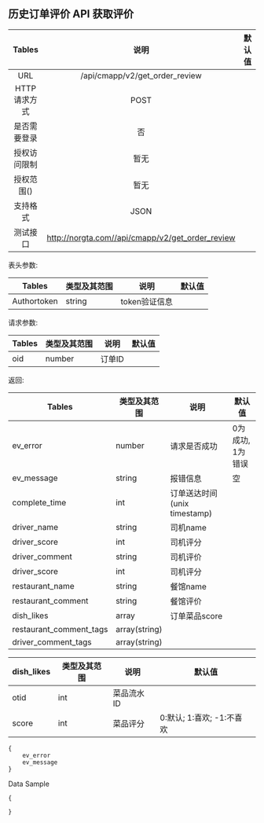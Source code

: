 ## 历史订单评价 API 获取评价



|  Tables  |           说明            | 默认值  |
| :------: | :---------------------: | :--: |
|   URL    | /api/cmapp/v2/get_order_review |      |
| HTTP请求方式 |          POST           |      |
|  是否需要登录  |            否            |      |
|  授权访问限制  |           暂无            |      |
|  授权范围()  |           暂无            |      |
|   支持格式   |          JSON           |      |
|   测试接口   |          http://norgta.com//api/cmapp/v2/get_order_review          |      |


表头参数:

| Tables      | 类型及其范围 | 说明        | 默认值  |
| ----------- | ------ | --------- | ---- |
| Authortoken | string | token验证信息 |      |


请求参数:

| Tables  | 类型及其范围 | 说明     | 默认值  |
| ------- | ------ | ------ | ---- |
| oid     | number | 订单ID   |      |


返回:

| Tables     | 类型及其范围 | 说明     | 默认值        |
| ---------- | ------ | ------ | ---------- |
| ev_error  | number | 请求是否成功 | 0为成功, 1为错误 |
| ev_message | string | 报错信息   | 空          |
| complete_time | int | 订单送达时间(unix timestamp) |  |  
| driver_name | string | 司机name   |           |
| driver_score | int | 司机评分   |           |
| driver_comment | string | 司机评价   |           |
| driver_score | int | 司机评分   |           |
| restaurant_name | string | 餐馆name   |           |
| restaurant_comment | string | 餐馆评价   |           |
| dish_likes  | array | 订单菜品score |      |
| restaurant_comment_tags  | array(string) |  |      |
| driver_comment_tags  | array(string) |  |      |

| dish_likes   | 类型及其范围 | 说明     | 默认值        |
| ---------- | ------ | ------ | ---------- |
| otid    | int | 菜品流水ID |    |
| score  | int | 菜品评分 | 0:默认; 1:喜欢; -1:不喜欢   |


```
{
    ev_error	
    ev_message	
}
```

Data Sample
```
{
	
}
```
